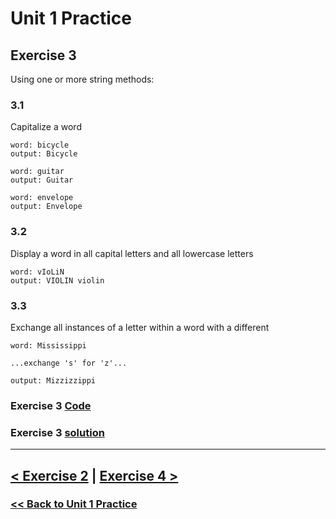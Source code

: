 # Unit 1 Practice

## **Exercise 3**

Using one or more string methods:

### **3.1**

Capitalize a word

    word: bicycle
    output: Bicycle

    word: guitar
    output: Guitar

    word: envelope
    output: Envelope

### **3.2**

Display a word in all capital letters and all lowercase letters

    word: vIoLiN
    output: VIOLIN violin

### **3.3**

Exchange all instances of a letter within a word with a different

    word: Mississippi

    ...exchange 's' for 'z'...

    output: Mizzizzippi

### Exercise 3 [Code](/programming_101/code/unit_01/exercise-3.py)
### Exercise 3 [solution](solutions/exercise_3_solution.md)

---

## [< Exercise 2](exercise_2.md) | [Exercise 4 >](exercise_4.md)

### [<< Back to Unit 1 Practice](/practice/unit_1/)